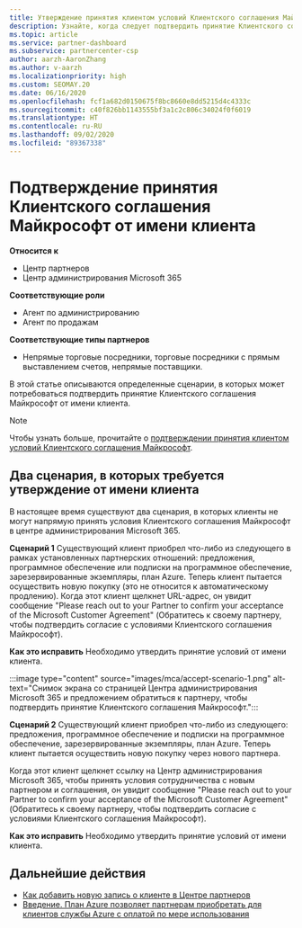 ```yaml
---
title: Утверждение принятия клиентом условий Клиентского соглашения Майкрософт
description: Узнайте, когда следует подтвердить принятие Клиентского соглашения Майкрософт от имени клиента.
ms.topic: article
ms.service: partner-dashboard
ms.subservice: partnercenter-csp
author: aarzh-AaronZhang
ms.author: v-aarzh
ms.localizationpriority: high
ms.custom: SEOMAY.20
ms.date: 06/16/2020
ms.openlocfilehash: fcf1a682d0150675f8bc8660e8dd5215d4c4333c
ms.sourcegitcommit: c40f826bb1143555bf3a1c2c806c34024f0f6019
ms.translationtype: HT
ms.contentlocale: ru-RU
ms.lasthandoff: 09/02/2020
ms.locfileid: "89367338"
---
```

# <a name="attest-acceptance-of-the-microsoft-customer-agreement-on-behalf-of-your-customer"></a>Подтверждение принятия Клиентского соглашения Майкрософт от имени клиента

**Относится к**

- Центр партнеров
- Центр администрирования Microsoft 365

**Соответствующие роли**

- Агент по администрированию
- Агент по продажам

**Соответствующие типы партнеров**

- Непрямые торговые посредники, торговые посредники с прямым выставлением счетов, непрямые поставщики.

В этой статье описываются определенные сценарии, в которых может потребоваться подтвердить принятие Клиентского соглашения Майкрософт от имени клиента.

>[!NOTE]
>Чтобы узнать больше, прочитайте о [подтверждении принятия клиентом условий Клиентского соглашения Майкрософт](confirm-customer-agreement.md).

## <a name="two-scenarios-where-you-need-to-attest-on-behalf-of-your-customer"></a>Два сценария, в которых требуется утверждение от имени клиента

В настоящее время существуют два сценария, в которых клиенты не могут напрямую принять условия Клиентского соглашения Майкрософт в центре администрирования Microsoft 365.

**Сценарий 1** Существующий клиент приобрел что-либо из следующего в рамках установленных партнерских отношений: предложения, программное обеспечение или подписки на программное обеспечение, зарезервированные экземпляры, план Azure. Теперь клиент пытается осуществить новую покупку (это не относится к автоматическому продлению). Когда этот клиент щелкнет URL-адрес, он увидит сообщение "Please reach out to your Partner to confirm your acceptance of the Microsoft Customer Agreement" (Обратитесь к своему партнеру, чтобы подтвердить согласие с условиями Клиентского соглашения Майкрософт).  

**Как это исправить** Необходимо утвердить принятие условий от имени клиента.

:::image type="content" source="images/mca/accept-scenario-1.png" alt-text="Снимок экрана со страницей Центра администрирования Microsoft 365 и предложением обратиться к партнеру, чтобы подтвердить принятие Клиентского соглашения Майкрософт.":::

**Сценарий 2** Существующий клиент приобрел что-либо из следующего: предложения, программное обеспечение и подписки на программное обеспечение, зарезервированные экземпляры, план Azure. Теперь клиент пытается осуществить новую покупку через нового партнера.

Когда этот клиент щелкнет ссылку на Центр администрирования Microsoft 365, чтобы принять условия сотрудничества с новым партнером и соглашения, он увидит сообщение "Please reach out to your Partner to confirm your acceptance of the Microsoft Customer Agreement" (Обратитесь к своему партнеру, чтобы подтвердить согласие с условиями Клиентского соглашения Майкрософт).  

**Как это исправить** Необходимо утвердить принятие условий от имени клиента.  

## <a name="next-steps"></a>Дальнейшие действия

- [Как добавить новую запись о клиенте в Центре партнеров](add-a-new-customer.md)
- [Введение. План Azure позволяет партнерам приобретать для клиентов службы Azure с оплатой по мере использования](azure-plan-lp.md)
